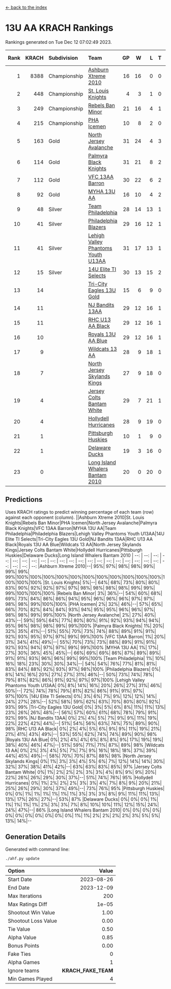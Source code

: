[<- back to the index](readme.md)
# 13U AA KRACH Rankings
Rankings generated on Tue Dec 12 07:02:49 2023.

Rank|KRACH|Subdivision|Team|GP|W|L|T|OTW|OTL|SoS|Exp Wins|Win Diff
---:|---:|:---|:---|---:|---:|---:|---:|---:|---:|---:|---:|---:
1|8388|Championship|[Ashburn Xtreme 2010](https://gamesheetstats.com/seasons/3659/teams/140527/schedule)|16|16|0|0|0|0|94|16.8|-0.0
2|448|Championship|[St. Louis Knights](https://gamesheetstats.com/seasons/3659/teams/143323/schedule)|4|3|1|0|0|0|1699|3.8|-0.0
3|249|Championship|[Rebels Ban Minor](https://gamesheetstats.com/seasons/3659/teams/140539/schedule)|21|16|4|1|0|0|808|17.4|0.0
4|215|Championship|[PHA Icemen](https://gamesheetstats.com/seasons/3659/teams/143321/schedule)|10|8|2|0|2|0|69|8.9|0.0
5|163|Gold|[North Jersey Avalanche](https://gamesheetstats.com/seasons/3659/teams/140535/schedule)|31|24|4|3|0|0|304|26.4|0.0
6|114|Gold|[Palmyra Black Knights](https://gamesheetstats.com/seasons/3659/teams/140537/schedule)|31|21|8|2|3|0|574|22.9|0.0
7|112|Gold|[VFC 13AA Barron](https://gamesheetstats.com/seasons/3659/teams/140544/schedule)|30|22|6|2|2|2|50|23.9|0.0
8|92|Gold|[MYHA 13U AA](https://gamesheetstats.com/seasons/3659/teams/140533/schedule)|16|10|4|2|1|0|67|11.9|0.0
9|48|Silver|[Team Philadelphia](https://gamesheetstats.com/seasons/3659/teams/140542/schedule)|28|14|13|1|0|1|641|15.4|0.0
10|41|Silver|[Philadelphia Blazers](https://gamesheetstats.com/seasons/3659/teams/140538/schedule)|29|16|12|1|3|2|609|17.4|0.0
11|41|Silver|[Lehigh Valley Phantoms Youth U13AA](https://gamesheetstats.com/seasons/3659/teams/140531/schedule)|31|17|13|1|0|3|318|18.4|0.0
12|15|Silver|[14U Elite TI Selects](https://gamesheetstats.com/seasons/3659/teams/140526/schedule)|30|13|15|2|1|1|580|14.9|0.0
13|14||[Tri-City Eagles 13U Gold](https://gamesheetstats.com/seasons/3659/teams/140543/schedule)|15|6|9|0|1|2|54|6.9|0.0
14|11||[NJ Bandits 13AA](https://gamesheetstats.com/seasons/3659/teams/140534/schedule)|29|12|16|1|2|3|328|13.4|0.0
15|11||[RHC U13 AA Black](https://gamesheetstats.com/seasons/3659/teams/140540/schedule)|29|12|16|1|1|0|44|13.4|0.0
16|10||[Royals 13U AA Blue](https://gamesheetstats.com/seasons/3659/teams/140541/schedule)|29|12|16|1|0|1|45|13.4|0.0
17|9||[Wildcats 13 AA](https://gamesheetstats.com/seasons/3659/teams/140545/schedule)|28|9|18|1|0|0|55|10.4|0.0
18|7||[North Jersey Skylands Kings](https://gamesheetstats.com/seasons/3659/teams/140536/schedule)|27|9|18|0|1|1|60|9.9|0.0
19|4||[Jersey Colts Bantam White](https://gamesheetstats.com/seasons/3659/teams/140530/schedule)|29|7|21|1|0|1|49|8.4|0.0
20|4||[Hollydell Hurricanes](https://gamesheetstats.com/seasons/3659/teams/140529/schedule)|28|9|19|0|2|0|331|9.9|0.0
21|1||[Pittsburgh Huskies](https://gamesheetstats.com/seasons/3659/teams/149413/schedule)|10|1|9|0|0|1|844|1.9|0.0
22|1||[Delaware Ducks](https://gamesheetstats.com/seasons/3659/teams/140528/schedule)|19|3|16|0|0|1|30|3.9|0.0
23|0||[Long Island Whalers Bantam 2010](https://gamesheetstats.com/seasons/3659/teams/140532/schedule)|20|0|20|0|0|0|44|0.9|0.0

## Predictions
Uses KRACH ratings to predict winning percentage of each team (row) against each opponent (column).
||Ashburn Xtreme 2010|St. Louis Knights|Rebels Ban Minor|PHA Icemen|North Jersey Avalanche|Palmyra Black Knights|VFC 13AA Barron|MYHA 13U AA|Team Philadelphia|Philadelphia Blazers|Lehigh Valley Phantoms Youth U13AA|14U Elite TI Selects|Tri-City Eagles 13U Gold|NJ Bandits 13AA|RHC U13 AA Black|Royals 13U AA Blue|Wildcats 13 AA|North Jersey Skylands Kings|Jersey Colts Bantam White|Hollydell Hurricanes|Pittsburgh Huskies|Delaware Ducks|Long Island Whalers Bantam 2010
| --: | --: | --: | --: | --: | --: | --: | --: | --: | --: | --: | --: | --: | --: | --: | --: | --: | --: | --: | --: | --: | --: | --: | --: 
|Ashburn Xtreme 2010|--| 95%| 97%| 98%| 98%| 99%| 99%| 99%| 99%|100%|100%|100%|100%|100%|100%|100%|100%|100%|100%|100%|100%|100%|100%
|St. Louis Knights|  5%|--| 64%| 68%| 73%| 80%| 80%| 83%| 90%| 92%| 92%| 97%| 97%| 98%| 98%| 98%| 98%| 99%| 99%| 99%|100%|100%|100%
|Rebels Ban Minor|  3%| 36%|--| 54%| 60%| 68%| 69%| 73%| 84%| 86%| 86%| 94%| 95%| 96%| 96%| 96%| 97%| 97%| 98%| 98%| 99%|100%|100%
|PHA Icemen|  2%| 32%| 46%|--| 57%| 65%| 66%| 70%| 82%| 84%| 84%| 93%| 94%| 95%| 95%| 96%| 96%| 97%| 98%| 98%| 99%| 99%|100%
|North Jersey Avalanche|  2%| 27%| 40%| 43%|--| 59%| 59%| 64%| 77%| 80%| 80%| 91%| 92%| 93%| 94%| 94%| 95%| 96%| 98%| 98%| 99%| 99%|100%
|Palmyra Black Knights|  1%| 20%| 32%| 35%| 41%|--| 51%| 55%| 70%| 73%| 74%| 88%| 89%| 91%| 91%| 92%| 93%| 95%| 97%| 97%| 99%| 99%|100%
|VFC 13AA Barron|  1%| 20%| 31%| 34%| 41%| 49%|--| 55%| 70%| 73%| 73%| 88%| 89%| 91%| 91%| 92%| 93%| 94%| 97%| 97%| 99%| 99%|100%
|MYHA 13U AA|  1%| 17%| 27%| 30%| 36%| 45%| 45%|--| 66%| 69%| 69%| 86%| 87%| 89%| 89%| 91%| 91%| 93%| 96%| 96%| 99%| 99%|100%
|Team Philadelphia|  1%| 10%| 16%| 18%| 23%| 30%| 30%| 34%|--| 54%| 54%| 76%| 77%| 81%| 81%| 83%| 84%| 88%| 92%| 93%| 97%| 98%|100%
|Philadelphia Blazers|  0%|  8%| 14%| 16%| 20%| 27%| 27%| 31%| 46%|--| 50%| 73%| 74%| 78%| 79%| 81%| 82%| 86%| 91%| 92%| 97%| 97%|100%
|Lehigh Valley Phantoms Youth U13AA|  0%|  8%| 14%| 16%| 20%| 26%| 27%| 31%| 46%| 50%|--| 72%| 74%| 78%| 79%| 81%| 82%| 86%| 91%| 91%| 97%| 97%|100%
|14U Elite TI Selects|  0%|  3%|  6%|  7%|  9%| 12%| 12%| 14%| 24%| 27%| 28%|--| 52%| 58%| 59%| 62%| 63%| 70%| 80%| 80%| 92%| 93%| 99%
|Tri-City Eagles 13U Gold|  0%|  3%|  5%|  6%|  8%| 11%| 11%| 13%| 23%| 26%| 26%| 48%|--| 56%| 57%| 60%| 61%| 68%| 78%| 79%| 91%| 92%| 99%
|NJ Bandits 13AA|  0%|  2%|  4%|  5%|  7%|  9%|  9%| 11%| 19%| 22%| 22%| 42%| 44%|--| 51%| 54%| 56%| 63%| 74%| 75%| 89%| 90%| 98%
|RHC U13 AA Black|  0%|  2%|  4%|  5%|  6%|  9%|  9%| 11%| 19%| 21%| 21%| 41%| 43%| 49%|--| 53%| 55%| 62%| 74%| 74%| 89%| 90%| 98%
|Royals 13U AA Blue|  0%|  2%|  4%|  4%|  6%|  8%|  8%|  9%| 17%| 19%| 19%| 38%| 40%| 46%| 47%|--| 51%| 59%| 71%| 71%| 87%| 89%| 98%
|Wildcats 13 AA|  0%|  2%|  3%|  4%|  5%|  7%|  7%|  9%| 16%| 18%| 18%| 37%| 39%| 44%| 45%| 49%|--| 58%| 70%| 70%| 87%| 88%| 98%
|North Jersey Skylands Kings|  0%|  1%|  3%|  3%|  4%|  5%|  6%|  7%| 12%| 14%| 14%| 30%| 32%| 37%| 38%| 41%| 42%|--| 63%| 63%| 83%| 85%| 97%
|Jersey Colts Bantam White|  0%|  1%|  2%|  2%|  2%|  3%|  3%|  4%|  8%|  9%|  9%| 20%| 22%| 26%| 26%| 29%| 30%| 37%|--| 51%| 74%| 76%| 95%
|Hollydell Hurricanes|  0%|  1%|  2%|  2%|  2%|  3%|  3%|  4%|  7%|  8%|  9%| 20%| 21%| 25%| 26%| 29%| 30%| 37%| 49%|--| 73%| 76%| 95%
|Pittsburgh Huskies|  0%|  0%|  1%|  1%|  1%|  1%|  1%|  1%|  3%|  3%|  3%|  8%|  9%| 11%| 11%| 13%| 13%| 17%| 26%| 27%|--| 53%| 87%
|Delaware Ducks|  0%|  0%|  0%|  1%|  1%|  1%|  1%|  1%|  2%|  3%|  3%|  7%|  8%| 10%| 10%| 11%| 12%| 15%| 24%| 24%| 47%|--| 86%
|Long Island Whalers Bantam 2010|  0%|  0%|  0%|  0%|  0%|  0%|  0%|  0%|  0%|  0%|  0%|  1%|  1%|  2%|  2%|  2%|  2%|  3%|  5%|  5%| 13%| 14%|--

## Generation Details

Generated with command line:
```
./ahf.py update
```

| Option | Value |
| :----- | ----: |
| Start Date | 2023-08-26 |
| End Date | 2023-12-09 |
| Max Iterations | 200 |
| Max Ratings Diff | 1e-05 |
| Shootout Win Value | 1.00 |
| Shootout Loss Value | 0.00 |
| Tie Value | 0.50 |
| Alpha Value | 0.85 |
| Bonus Points | 0.00 |
| Fake Ties | 0 |
| Alpha Games | 1 |
| Ignore teams | __KRACH_FAKE_TEAM__ |
| Min Games Played | 4 |

